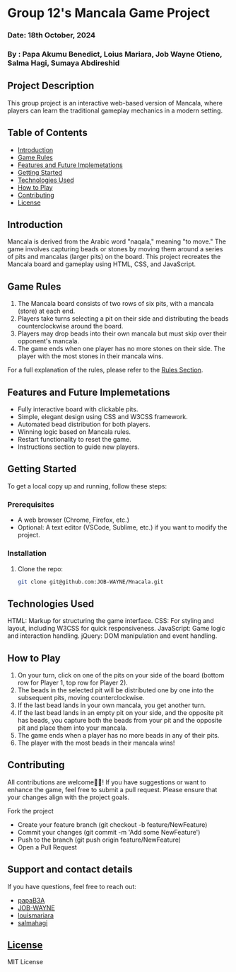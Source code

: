 # Group 12's Mancala Game Project

### Date: 18th October, 2024
### By : Papa Akumu Benedict, Loius Mariara, Job Wayne Otieno, Salma Hagi, Sumaya Abdireshid

## Project Description
This group project is an interactive web-based version of Mancala, 
where players can learn the traditional gameplay mechanics in a modern setting.

## Table of Contents

- [Introduction](#introduction)
- [Game Rules](#game-rules)
- [Features and Future Implemetations](#features)
- [Getting Started](#getting-started)
- [Technologies Used](#technologies-used)
- [How to Play](#how-to-play)
- [Contributing](#contributing)
- [License](#license)

## Introduction
Mancala is derived from the Arabic word "naqala," meaning "to move." 
The game involves capturing beads or stones by moving them around a series 
of pits and mancalas (larger pits) on the board. This project recreates the Mancala board and gameplay using 
HTML, CSS, and JavaScript.

## Game Rules
1. The Mancala board consists of two rows of six pits, with a mancala (store) at each end.
2. Players take turns selecting a pit on their side and distributing the beads counterclockwise around the board.
3. Players may drop beads into their own mancala but must skip over their opponent's mancala.
4. The game ends when one player has no more stones on their side. The player with the most stones in their mancala wins.

For a full explanation of the rules, please refer to the [Rules Section](#how-to-play).

## Features and Future Implemetations
- Fully interactive board with clickable pits.
- Simple, elegant design using CSS and W3CSS framework.
- Automated bead distribution for both players.
- Winning logic based on Mancala rules.
- Restart functionality to reset the game.
- Instructions section to guide new players.

## Getting Started
To get a local copy up and running, follow these steps:

### Prerequisites
- A web browser (Chrome, Firefox, etc.)
- Optional: A text editor (VSCode, Sublime, etc.) if you want to modify the project.

### Installation
1. Clone the repo:
   ```bash
   git clone git@github.com:JOB-WAYNE/Mnacala.git

## Technologies Used
HTML: Markup for structuring the game interface.
CSS: For styling and layout, including W3CSS for quick responsiveness.
JavaScript: Game logic and interaction handling.
jQuery: DOM manipulation and event handling.

## How to Play
1. On your turn, click on one of the pits on your side of the board (bottom row for Player 1, top row for Player 2).
2. The beads in the selected pit will be distributed one by one into the subsequent pits, moving counterclockwise.
3. If the last bead lands in your own mancala, you get another turn.
4. If the last bead lands in an empty pit on your side, and the opposite pit has beads, you capture both the beads from your pit and the opposite pit and place them into your mancala.
5. The game ends when a player has no more beads in any of their pits.
6. The player with the most beads in their mancala wins!

## Contributing
All contributions are welcome🤣💯! If you have suggestions or want to enhance the game, 
feel free to submit a pull request. Please ensure that your changes align with the project goals.

Fork the project
- Create your feature branch (git checkout -b feature/NewFeature)
- Commit your changes (git commit -m 'Add some NewFeature')
- Push to the branch (git push origin feature/NewFeature)
- Open a Pull Request

## Support and contact details
If you have questions, feel free to reach out:
* [papaB3A](https://github.com/papaB3A)
* [JOB-WAYNE](https://github.com/JOB-WAYNE)
* [louismariara](https://github.com/louismariara)
* [salmahagi](https://github.com/salmahagi)

## [License](LICENSE)
MIT License
